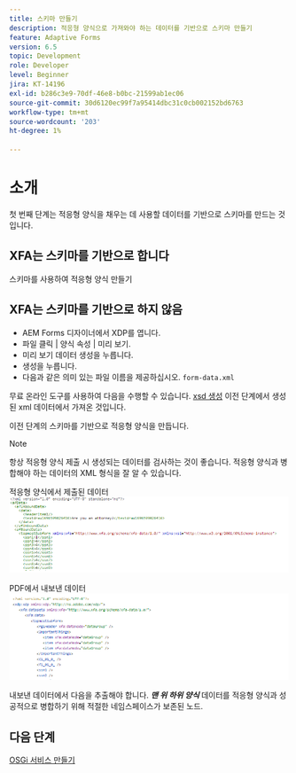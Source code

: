 ```yaml
---
title: 스키마 만들기
description: 적응형 양식으로 가져와야 하는 데이터를 기반으로 스키마 만들기
feature: Adaptive Forms
version: 6.5
topic: Development
role: Developer
level: Beginner
jira: KT-14196
exl-id: b286c3e9-70df-46e8-b0bc-21599ab1ec06
source-git-commit: 30d6120ec99f7a95414dbc31c0cb002152bd6763
workflow-type: tm+mt
source-wordcount: '203'
ht-degree: 1%

---
```


# 소개

첫 번째 단계는 적응형 양식을 채우는 데 사용할 데이터를 기반으로 스키마를 만드는 것입니다.

## XFA는 스키마를 기반으로 합니다

스키마를 사용하여 적응형 양식 만들기

## XFA는 스키마를 기반으로 하지 않음

* AEM Forms 디자이너에서 XDP를 엽니다.
* 파일 클릭 | 양식 속성 | 미리 보기.
* 미리 보기 데이터 생성을 누릅니다.
* 생성을 누릅니다.
* 다음과 같은 의미 있는 파일 이름을 제공하십시오. `form-data.xml`

무료 온라인 도구를 사용하여 다음을 수행할 수 있습니다. [xsd 생성](https://www.freeformatter.com/xsd-generator.html) 이전 단계에서 생성된 xml 데이터에서 가져온 것입니다.

이전 단계의 스키마를 기반으로 적응형 양식을 만듭니다.

>[!NOTE]
>항상 적응형 양식 제출 시 생성되는 데이터를 검사하는 것이 좋습니다. 적응형 양식과 병합해야 하는 데이터의 XML 형식을 잘 알 수 있습니다.

적응형 양식에서 제출된 데이터
![제출된 데이터](./assets/af-submitted-data.png)

PDF에서 내보낸 데이터
![내보낸 데이터](./assets/exported-data.png)

내보낸 데이터에서 다음을 추출해야 합니다. **_맨 위 하위 양식_** 데이터를 적응형 양식과 성공적으로 병합하기 위해 적절한 네임스페이스가 보존된 노드.

## 다음 단계

[OSGi 서비스 만들기](./create-osgi-service.md)
